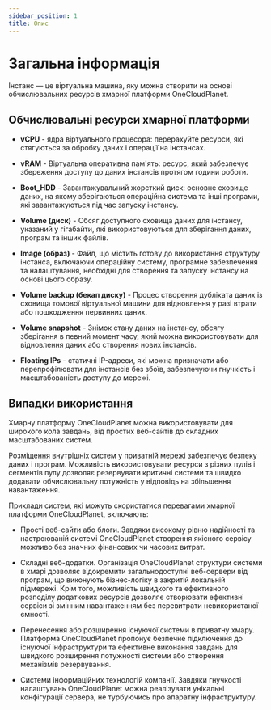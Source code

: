 ```yaml
---
sidebar_position: 1
title: Опис
---
```


# Загальна інформація

Інстанс — це віртуальна машина, яку можна створити на основі обчислювальних ресурсів хмарної платформи OneCloudPlanet.

## Обчислювальні ресурси хмарної платформи

- **vCPU** - ядра віртуального процесора: перерахуйте ресурси, які стягуються за обробку даних і операції на інстансах.


- **vRAM** - Віртуальна оперативна пам'ять: ресурс, який забезпечує збереження доступу до даних інстансів протягом години роботи.

- **Boot_HDD** - Завантажувальний жорсткий диск: основне сховище даних, на якому зберігаються операційна система та інші програми, які завантажуються під час запуску інстансу.

- **Volume (диск)** - Обсяг доступного сховища даних для інстансу, указаний у гігабайти, які використовуються для зберігання даних, програм та інших файлів.

- **Image (образ)** - Файл, що містить готову до використання структуру інстанса, включаючи операційну систему, програмне забезпечення та налаштування, необхідні для створення та запуску інстансу на основі цього образу.

- **Volume backup (бекап диску)** - Процес створення дубліката даних із сховища томової віртуальної машини для відновлення у разі втрати або пошкодження первинних даних.

- **Volume snapshot** - Знімок стану даних на інстансу, обсягу зберігання в певний момент часу, який можна використовувати для відновлення даних або створення нових інстансів.

- **Floating IPs** - статичні IP-адреси, які можна призначати або перепрофілювати для інстансів без збоїв, забезпечуючи гнучкість і масштабованість доступу до мережі.

## Випадки використання

Хмарну платформу OneCloudPlanet можна використовувати для широкого кола завдань, від простих веб-сайтів до складних масштабованих систем.

Розміщення внутрішніх систем у приватній мережі забезпечує безпеку даних і програм. Можливість використовувати ресурси з різних пулів і сегментів пулу дозволяє резервувати критичні системи та швидко додавати обчислювальну потужність у відповідь на збільшення навантаження.

Приклади систем, які можуть скористатися перевагами хмарної платформи OneCloudPlanet, включають:

- Прості веб-сайти або блоги. Завдяки високому рівню надійності та настроюваній системі OneCloudPlanet створення якісного сервісу можливо без значних фінансових чи часових витрат.

- Складні веб-додатки. Організація OneCloudPlanet структури системи в хмарі дозволяє відокремити загальнодоступні веб-сервери від програм, що виконують бізнес-логіку в закритій локальній підмережі. Крім того, можливість швидкого та ефективного розподілу додаткових ресурсів дозволяє створювати ефективні сервіси зі змінним навантаженням без перевитрати невикористаної ємності.

- Перенесення або розширення існуючої системи в приватну хмару. Платформа OneCloudPlanet пропонує безпечне підключення до існуючої інфраструктури та ефективне виконання завдань для швидкого розширення потужності системи або створення механізмів резервування.

- Системи інформаційних технологій компанії. Завдяки гнучкості налаштувань OneCloudPlanet можна реалізувати унікальні конфігурації сервера, не турбуючись про апаратну інфраструктуру.